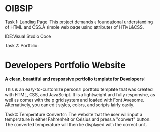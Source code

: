 # OIBSIP

Task 1:
Landing Page:
 This project demands a foundational understanding of HTML and CSS.A simple web page using attributes of HTML&CSS.
 
 IDE:Visual Studio Code
 
 Task 2:
 Portfolio:
 # Developers Portfolio Website

#### A clean, beautiful and responsive portfolio template for Developers!

This is an easy-to-customize personal portfolio template that was created with HTML, CSS, and JavaScript. It is a lightweight and fully responsive, as well as comes with the p grid system and loaded with Font Awesome. Alternatively, you can edit styles, colors, and scripts fairly easily.


Task3:
Temperature Convertor:
The website that the user will input a temperature in either Fahrenheit or Celsius and press a "convert" button. The converted temperature will then be displayed with the correct unit.
